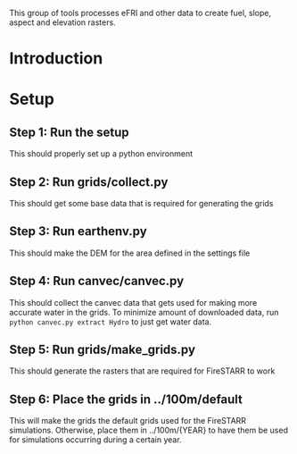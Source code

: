 This group of tools processes eFRI and other data to create fuel, slope, aspect and
elevation rasters.

# Introduction

# Setup

## Step 1: Run the setup

This should properly set up a python environment

## Step 2: Run grids/collect.py

This should get some base data that is required for generating the grids

## Step 3: Run earthenv.py

This should make the DEM for the area defined in the settings file

## Step 4: Run canvec/canvec.py

This should collect the canvec data that gets used for making more accurate water in the grids.
To minimize amount of downloaded data, run `python canvec.py extract Hydro` to just get water data.

## Step 5: Run grids/make_grids.py

This should generate the rasters that are required for FireSTARR to work

## Step 6: Place the grids in ../100m/default

This will make the grids the default grids used for the FireSTARR simulations. Otherwise, place
them in ../100m/{YEAR} to have them be used for simulations occurring during a certain year.
